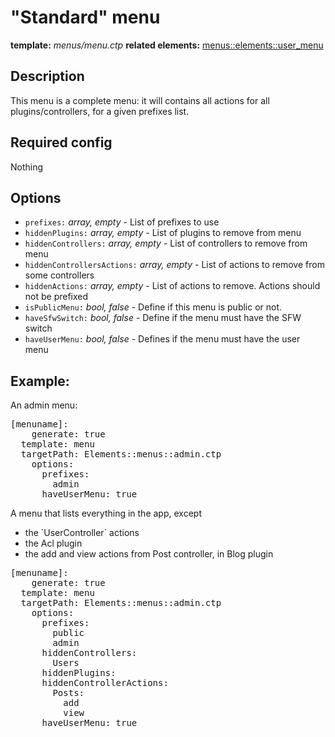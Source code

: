 # "Standard" menu
<i class="icon-file"></i> **template:** *menus/menu.ctp*
<i class="icon-cogs"></i> **related elements:** [menus::elements::user_menu](../menus.element_user_menu.md/docs:template)

## Description
This menu is a complete menu: it will contains all actions for all plugins/controllers, for a given prefixes list.
## Required config
Nothing

## Options

 * `prefixes:` *array, empty* - List of prefixes to use
 * `hiddenPlugins:` *array, empty* - List of plugins to remove from menu
 * `hiddenControllers:` *array, empty* - List of controllers to remove from menu
 * `hiddenControllersActions:` *array, empty* - List of actions to remove from some controllers
 * `hiddenActions:` *array, empty* - List of actions to remove. Actions should not be prefixed
 * `isPublicMenu:` *bool, false* - Define if this menu is public or not.
 * `haveSfwSwitch:` *bool, false* - Define if the menu must have the SFW switch
 * `haveUserMenu:` *bool, false* - Defines if the menu must have the user menu


## Example:
<div class="row">
<div class="col-sm-6">
An admin menu:
<pre class="syntax yaml">
[menuname]:
	generate: true
  template: menu
  targetPath: Elements::menus::admin.ctp
    options:
      prefixes:
        admin
      haveUserMenu: true
</pre>
</div>
<div class="col-sm-6">
A menu that lists everything in the app, except
<ul>
<li>the `UserController` actions</li>
<li>the Acl plugin</li>
<li>the add and view actions from Post controller, in Blog plugin</li>
</ul>
<pre class="syntax yaml">
[menuname]:
	generate: true
  template: menu
  targetPath: Elements::menus::admin.ctp
    options:
      prefixes:
        public
        admin
      hiddenControllers:
        Users
      hiddenPlugins:
      hiddenControllerActions:
        Posts:
          add
          view
      haveUserMenu: true
</pre>
</div>
</div>
